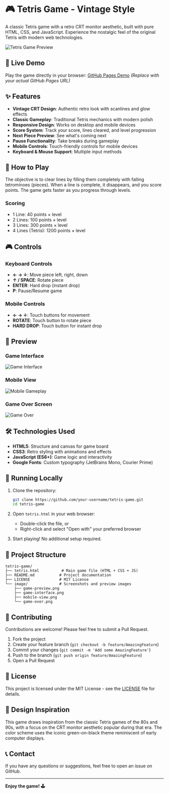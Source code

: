 # 🎮 Tetris Game - Vintage Style

A classic Tetris game with a retro CRT monitor aesthetic, built with pure HTML, CSS, and JavaScript. Experience the nostalgic feel of the original Tetris with modern web technologies.

![Tetris Game Preview](image/game-preview.png)

## 🚀 Live Demo

Play the game directly in your browser: [GitHub Pages Demo](https://your-username.github.io/tetris-game) *(Replace with your actual GitHub Pages URL)*

## ✨ Features

- **Vintage CRT Design**: Authentic retro look with scanlines and glow effects
- **Classic Gameplay**: Traditional Tetris mechanics with modern polish
- **Responsive Design**: Works on desktop and mobile devices
- **Score System**: Track your score, lines cleared, and level progression
- **Next Piece Preview**: See what's coming next
- **Pause Functionality**: Take breaks during gameplay
- **Mobile Controls**: Touch-friendly controls for mobile devices
- **Keyboard & Mouse Support**: Multiple input methods

## 🎯 How to Play

The objective is to clear lines by filling them completely with falling tetrominoes (pieces). When a line is complete, it disappears, and you score points. The game gets faster as you progress through levels.

### Scoring
- 1 Line: 40 points × level
- 2 Lines: 100 points × level
- 3 Lines: 300 points × level
- 4 Lines (Tetris): 1200 points × level

## 🎮 Controls

### Keyboard Controls
- **← → ↓**: Move piece left, right, down
- **↑ / SPACE**: Rotate piece
- **ENTER**: Hard drop (instant drop)
- **P**: Pause/Resume game

### Mobile Controls
- **← → ↓**: Touch buttons for movement
- **ROTATE**: Touch button to rotate piece
- **HARD DROP**: Touch button for instant drop

## 📸 Preview

### Game Interface
![Game Interface](image/game-interface.png)

### Mobile View
![Mobile Gameplay](image/mobile-view.png)

### Game Over Screen
![Game Over](image/game-over.png)

## 🛠️ Technologies Used

- **HTML5**: Structure and canvas for game board
- **CSS3**: Retro styling with animations and effects
- **JavaScript (ES6+)**: Game logic and interactivity
- **Google Fonts**: Custom typography (JetBrains Mono, Courier Prime)

## 🚀 Running Locally

1. Clone the repository:
   ```bash
   git clone https://github.com/your-username/tetris-game.git
   cd tetris-game
   ```

2. Open `tetris.html` in your web browser:
   - Double-click the file, or
   - Right-click and select "Open with" your preferred browser

3. Start playing! No additional setup required.

## 📁 Project Structure

```
tetris-game/
├── tetris.html          # Main game file (HTML + CSS + JS)
├── README.md           # Project documentation
├── LICENSE             # MIT License
└── image/              # Screenshots and preview images
    ├── game-preview.png
    ├── game-interface.png
    ├── mobile-view.png
    └── game-over.png
```

## 🤝 Contributing

Contributions are welcome! Please feel free to submit a Pull Request.

1. Fork the project
2. Create your feature branch (`git checkout -b feature/AmazingFeature`)
3. Commit your changes (`git commit -m 'Add some AmazingFeature'`)
4. Push to the branch (`git push origin feature/AmazingFeature`)
5. Open a Pull Request

## 📄 License

This project is licensed under the MIT License - see the [LICENSE](LICENSE) file for details.

## 🎨 Design Inspiration

This game draws inspiration from the classic Tetris games of the 80s and 90s, with a focus on the CRT monitor aesthetic popular during that era. The color scheme uses the iconic green-on-black theme reminiscent of early computer displays.

## 📞 Contact

If you have any questions or suggestions, feel free to open an issue on GitHub.

---

**Enjoy the game! 🕹️**
